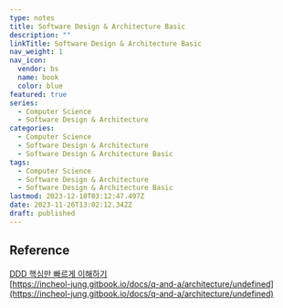```yaml
---
type: notes
title: Software Design & Architecture Basic
description: ""
linkTitle: Software Design & Architecture Basic
nav_weight: 1
nav_icon:
  vendor: bs
  name: book
  color: blue
featured: true
series:
  - Computer Science
  - Software Design & Architecture
categories:
  - Computer Science
  - Software Design & Architecture
  - Software Design & Architecture Basic
tags:
  - Computer Science
  - Software Design & Architecture
  - Software Design & Architecture Basic
lastmod: 2023-12-10T03:12:47.497Z
date: 2023-11-26T13:02:12.342Z
draft: published
---
```


## Reference

[DDD 핵심만 빠르게 이해하기](https://happycloud-lee.tistory.com/94)  
[https://incheol-jung.gitbook.io/docs/q-and-a/architecture/undefined](https://incheol-jung.gitbook.io/docs/q-and-a/architecture/undefined)
